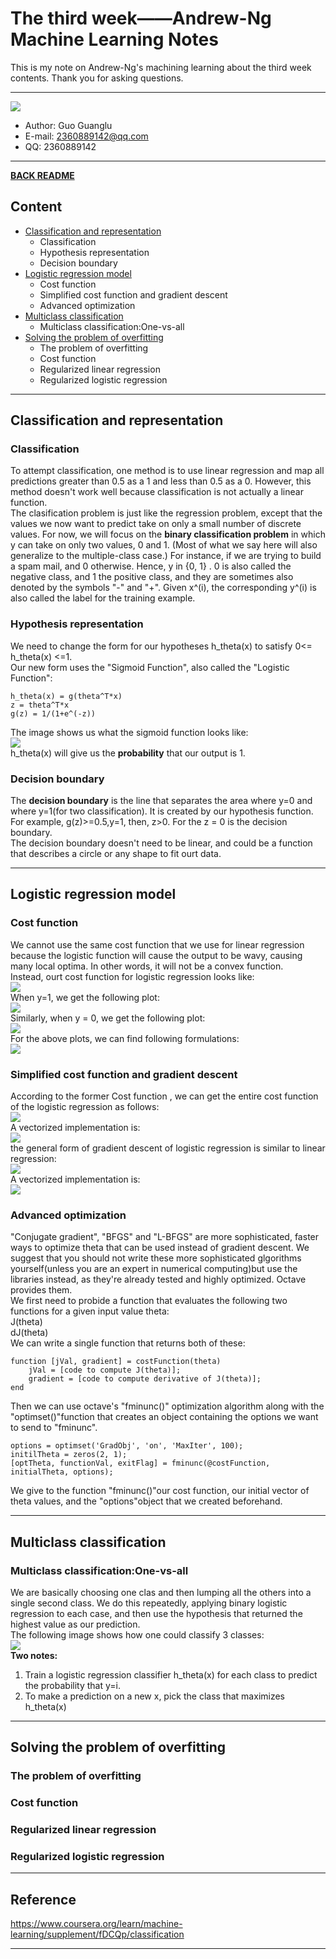 # The third week——Andrew-Ng Machine Learning Notes  
This is my note on Andrew-Ng's machining learning about the third week contents. Thank you for asking questions.

***
[![](/picture/the_first_week/fig_ML.jpg)][Andrew-Ng-coursera]  
- Author: Guo Guanglu  
- E-mail: 2360889142@qq.com
- QQ: 2360889142  

*** 
[**BACK README**](README.md)  

## Content  
* [Classification and representation](#classification-and-representation)  
	* Classification  
	* Hypothesis representation  
	* Decision boundary    
* [Logistic regression model](#logistic-regression-model)  
	* Cost function    
	* Simplified cost function and gradient descent  
  	* Advanced optimization  
* [Multiclass classification](#multiclass-classification)  
  * Multiclass classification:One-vs-all  
* [Solving the problem of overfitting](#solving-the-problem-of-overfitting)  
  * The problem of overfitting  
  * Cost function  
  * Regularized linear regression  
  * Regularized logistic regression  

***  
Classification and representation  
-------  
### Classification  
To attempt classification, one method is to use linear regression and map all predictions greater than 0.5 as a 1 and less than 0.5 as a 0. However, this method doesn't work well because classification is not actually a linear function.  
The clasification problem is just like the regression problem, except that the values we now want to predict take on only a small number of discrete values. For now, we will focus on the **binary classification problem** in which y can take on only two values, 0 and 1. (Most of what we say here will also generalize to the multiple-class case.) For instance, if we are trying to build a spam mail, and 0 otherwise. Hence, y in {0, 1} . 0 is also called the negative class, and 1 the positive class, and they are sometimes also denoted by the symbols "-" and "+". Given x^(i), the corresponding y^(i) is also called the label for the training example.  

### Hypothesis representation  
We need to change the form for our hypotheses h_theta(x) to satisfy 0<= h_theta(x) <=1.  
Our new form uses the "Sigmoid Function", also called the  "Logistic Function":
```
h_theta(x) = g(theta^T*x)  
z = theta^T*x  
g(z) = 1/(1+e^(-z))  
```  

The image shows us what the sigmoid function looks like:  
![](/picture/the_third_week/logistic1.png)  
h_theta(x) will give us the **probability** that our output is 1.  

### Decision boundary  
The **decision boundary** is the line that separates the area where y=0 and where y=1(for two classification). It is created by our hypothesis function.  
For example, g(z)>=0.5,y=1, then, z>0. For the z = 0 is the decision boundary.  
The decision boundary doesn't need to be linear, and could be a function that describes a circle or any shape to fit ourt data.  

***  
Logistic regression model  
------  
### Cost function  
We cannot use the same cost function that we use for linear regression because the logistic function will cause the output to be wavy, causing many local optima. In other words, it will not be a convex function.  
Instead, ourt cost function for logistic regression looks like:  
![](/picture/the_third_week/logistic2.png)  
When y=1, we get the following plot:  
![](/picture/the_third_week/logistic3.png)  
Similarly, when y = 0, we get the following plot:  
![](/picture/the_third_week/logistic4.png)  
For the above plots, we can find following formulations:  
![](/picture/the_third_week/logistic5.png)  

### Simplified cost function and gradient descent  
According to the former Cost function , we can get the entire cost function of the logistic regression as follows:  
![](/picture/the_third_week/logistic6.png)  
A vectorized implementation is:  
![](/picture/the_third_week/logistic7.png)  
the general form of gradient descent of logistic regression is similar to linear regression:  
![](/picture/the_third_week/logistic8.png)  
A vectorized implementation is:  
![](/picture/the_third_week/logistic9.png)  

### Advanced optimization  
"Conjugate gradient", "BFGS" and "L-BFGS" are more sophisticated, faster ways to optimize theta that can be used instead of gradient descent. We suggest that you should not write these more sophisticated glgorithms yourself(unless you are an expert in numerical computing)but use the libraries instead, as they're already tested and highly optimized. Octave provides them.  
We first need to probide a function that evaluates the following two functions for a given input value theta:  
J(theta)  
dJ(theta)  
We can write a single function that returns both of these:  
```#matlab
function [jVal, gradient] = costFunction(theta)  
	jVal = [code to compute J(theta)];  
	gradient = [code to compute derivative of J(theta)];  
end  
```  
Then we can use octave's "fminunc()" optimization algorithm along with the "optimset()"function that creates an object containing the options we want to send to "fminunc".  
```
options = optimset('GradObj', 'on', 'MaxIter', 100);  
initilTheta = zeros(2, 1);  
[optTheta, functionVal, exitFlag] = fminunc(@costFunction, initialTheta, options);  
```  
We give to the function "fminunc()"our cost function, our initial vector of theta values, and the "options"object that we created beforehand.  

***  
Multiclass classification  
----  
### Multiclass classification:One-vs-all  
We are basically choosing one clas and then lumping all the others into a single second class. We do this repeatedly, applying binary logistic regression to each case, and then use the hypothesis that returned the highest value as our prediction.  
The following image shows how one could classify 3 classes:  
![](/picture/the_third_week/one_vs_all.png)  
**Two notes:**  
1. Train a logistic regression classifier h_theta(x) for each class to predict the probability that y=i.  
2. To make a prediction on a new x, pick the class that maximizes h_theta(x)  


***  
Solving the problem of overfitting  
-----  
### The problem of overfitting  

### Cost function  

### Regularized linear regression  

### Regularized logistic regression  



***
## Reference  
https://www.coursera.org/learn/machine-learning/supplement/fDCQp/classification  

---------------------------------------------------------
[Andrew-Ng-coursera]:https://www.coursera.org/learn/machine-learning/lecture/db3jS/model-representation "Andrew Ng coursera"
